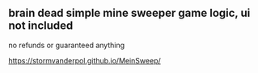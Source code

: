 ## brain dead simple mine sweeper game logic, ui not included

no refunds or guaranteed anything

https://stormvanderpol.github.io/MeinSweep/
